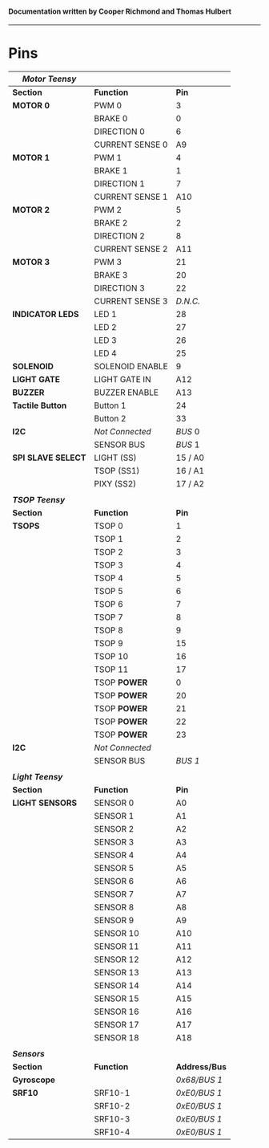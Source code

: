

#### Documentation written by Cooper Richmond and Thomas Hulbert

-----

# Pins
| ***Motor Teensy***   |                 |                 |
| -------------------- | --------------- | --------------- |
| **Section**          | **Function**    | **Pin**         |
| **MOTOR 0**          | PWM 0           | 3               |
|                      | BRAKE 0         | 0               |
|                      | DIRECTION 0     | 6               |
|                      | CURRENT SENSE 0 | A9              |
| **MOTOR 1**          | PWM 1           | 4               |
|                      | BRAKE 1         | 1               |
|                      | DIRECTION 1     | 7               |
|                      | CURRENT SENSE 1 | A10             |
| **MOTOR 2**          | PWM 2           | 5               |
|                      | BRAKE 2         | 2               |
|                      | DIRECTION 2     | 8               |
|                      | CURRENT SENSE 2 | A11             |
| **MOTOR 3**          | PWM 3           | 21              |
|                      | BRAKE 3         | 20              |
|                      | DIRECTION 3     | 22              |
|                      | CURRENT SENSE 3 | *D.N.C.*        |
| **INDICATOR LEDS**   | LED 1           | 28              |
|                      | LED 2           | 27              |
|                      | LED 3           | 26              |
|                      | LED 4           | 25              |
| **SOLENOID**         | SOLENOID ENABLE | 9               |
| **LIGHT GATE**       | LIGHT GATE IN   | A12             |
| **BUZZER**           | BUZZER ENABLE   | A13             |
| **Tactile Button**   | Button 1        | 24              |
|                      | Button 2        | 33              |
| **I2C**              | *Not Connected* | *BUS* 0         |
|                      | SENSOR BUS      | *BUS* 1         |
| **SPI SLAVE SELECT** | LIGHT (SS)      | 15 / A0         |
|                      | TSOP (SS1)      | 16 / A1         |
|                      | PIXY (SS2)      | 17 / A2         |
|                      |                 |                 |
| ***TSOP Teensy***    |                 |                 |
| **Section**          | **Function**    | **Pin**         |
| **TSOPS**            | TSOP 0          | 1               |
|                      | TSOP 1          | 2               |
|                      | TSOP 2          | 3               |
|                      | TSOP 3          | 4               |
|                      | TSOP 4          | 5               |
|                      | TSOP 5          | 6               |
|                      | TSOP 6          | 7               |
|                      | TSOP 7          | 8               |
|                      | TSOP 8          | 9               |
|                      | TSOP 9          | 15              |
|                      | TSOP 10         | 16              |
|                      | TSOP 11         | 17              |
|                      | TSOP **POWER**  | 0               |
|                      | TSOP **POWER**  | 20              |
|                      | TSOP **POWER**  | 21              |
|                      | TSOP **POWER**  | 22              |
|                      | TSOP **POWER**  | 23              |
| **I2C**              | *Not Connected* |                 |
|                      | SENSOR BUS      | *BUS 1*         |
|                      |                 |                 |
| ***Light Teensy***   |                 |                 |
| **Section**          | **Function**    | **Pin**         |
| **LIGHT SENSORS**    | SENSOR 0        | A0              |
|                      | SENSOR 1        | A1              |
|                      | SENSOR 2        | A2              |
|                      | SENSOR 3        | A3              |
|                      | SENSOR 4        | A4              |
|                      | SENSOR 5        | A5              |
|                      | SENSOR 6        | A6              |
|                      | SENSOR 7        | A7              |
|                      | SENSOR 8        | A8              |
|                      | SENSOR 9        | A9              |
|                      | SENSOR 10       | A10             |
|                      | SENSOR 11       | A11             |
|                      | SENSOR 12       | A12             |
|                      | SENSOR 13       | A13             |
|                      | SENSOR 14       | A14             |
|                      | SENSOR 15       | A15             |
|                      | SENSOR 16       | A16             |
|                      | SENSOR 17       | A17             |
|                      | SENSOR 18       | A18             |
|                      |                 |                 |
| ***Sensors***        |                 |                 |
| **Section**          | **Function**    | **Address/Bus** |
| **Gyroscope**        |                 | *0x68/BUS 1*    |
| **SRF10**            | SRF10-1         | *0xE0/BUS 1*    |
|                      | SRF10-2         | *0xE0/BUS 1*    |
|                      | SRF10-3         | *0xE0/BUS 1*    |
|                      | SRF10-4         | *0xE0/BUS 1*    |